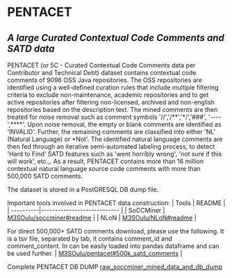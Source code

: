 # PENTACET
## _A large Curated Contextual Code Comments and SATD data_

PENTACET (or 5C - Curated Contextual Code Comments data per Contributor and Technical Debt) dataset contains contextual code comments of 9096 OSS Java repositories. The OSS repositories are identified using a well-defined curation rules that include multiple filtering criteria to exclude non-maintenance, academic repositories and to get active repositories after filtering non-licensed, archived and non-english repositories based on the description text.  The mined comments are then treated for noise removal such as comment symbols '//','/\*\*','\*/','\#\#\#', '----',\*\*\*\*'. Upon noise removal, the empty or blank comments are identified as 'INVALID'. Further, the remaining comments are classified into either 'NL' (Natural Language) or *Not'. The identified natural language comments are then fed through an iterative semi-automated labeling process, to detect 'Hard to Find' SATD features such as 'went horribly wrong', 'not sure if this will work', etc.,. As a result, PENTACET contains more than 16 million contextual natural language source code comments with more than 500,000 SATD comments.

The dataset is stored in a PostGRESQL DB dump file. 


Important tools involved in PENTACET data construction:
| Tools     | README                      |
| ----------|---------------------------- |
| SoCCMiner | [M3SOulu/soccminer#readme][PlDb] |
| NLoN      | [M3SOulu/NLoN#readme][PlGh] |


For direct 500,000+ SATD comments download, please use the following.  It is a tsv file, separated by tab, it contains comment_id and comment_content. In can be easily loaded into pandas dataframe and can be used further.
| [M3SOulu/pentacet#500k_satd_comments][PlDd] |

Complete PENTACET DB DUMP
[raw_soccminer_mined_data_and_db_dump][dill]




[//]: # (These are reference links used in the body of this note and get stripped out when the markdown processor does its job. There is no need to format nicely because it shouldn't be seen. Thanks SO - http://stackoverflow.com/questions/4823468/store-comments-in-markdown-syntax)

   [dill]: <https://unioulu-my.sharepoint.com/:f:/g/personal/msridhar20_univ_yo_oulu_fi/EmINC-0m1qBKjXs7mVn8otQBCAVDfefmCPIiP7d9FO3bTA?e=UBf1NWr>

   [PlDb]: <https://github.com/M3SOulu/soccminer#readme>
   [PlGh]: <https://github.com/M3SOulu/NLoN#readme>
   [PlDd]: <https://unioulu-my.sharepoint.com/:u:/g/personal/msridhar20_univ_yo_oulu_fi/EZokqNGBZDZLk9Tdtp9g0W0BsKruA9aUeeeX6hnY0CcD_A?e=9r7xCM>
   
